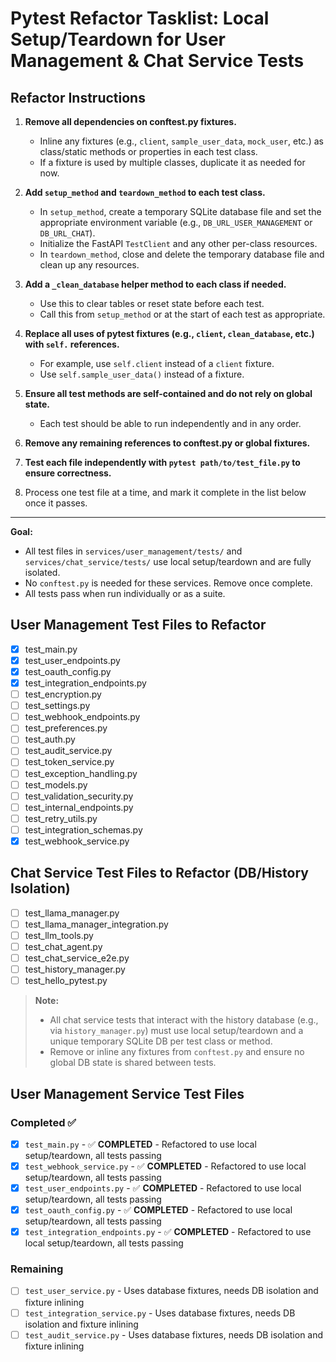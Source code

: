 # Pytest Refactor Tasklist: Local Setup/Teardown for User Management & Chat Service Tests

## Refactor Instructions

1. **Remove all dependencies on conftest.py fixtures.**
   - Inline any fixtures (e.g., `client`, `sample_user_data`, `mock_user`, etc.) as class/static methods or properties in each test class.
   - If a fixture is used by multiple classes, duplicate it as needed for now.

2. **Add `setup_method` and `teardown_method` to each test class.**
   - In `setup_method`, create a temporary SQLite database file and set the appropriate environment variable (e.g., `DB_URL_USER_MANAGEMENT` or `DB_URL_CHAT`).
   - Initialize the FastAPI `TestClient` and any other per-class resources.
   - In `teardown_method`, close and delete the temporary database file and clean up any resources.

3. **Add a `_clean_database` helper method to each class if needed.**
   - Use this to clear tables or reset state before each test.
   - Call this from `setup_method` or at the start of each test as appropriate.

4. **Replace all uses of pytest fixtures (e.g., `client`, `clean_database`, etc.) with `self.` references.**
   - For example, use `self.client` instead of a `client` fixture.
   - Use `self.sample_user_data()` instead of a fixture.

5. **Ensure all test methods are self-contained and do not rely on global state.**
   - Each test should be able to run independently and in any order.

6. **Remove any remaining references to conftest.py or global fixtures.**

7. **Test each file independently with `pytest path/to/test_file.py` to ensure correctness.**

8. Process one test file at a time, and mark it complete in the list below once it passes.

---

**Goal:**
- All test files in `services/user_management/tests/` and `services/chat_service/tests/` use local setup/teardown and are fully isolated.
- No `conftest.py` is needed for these services. Remove once complete.
- All tests pass when run individually or as a suite. 


## User Management Test Files to Refactor

- [x] test_main.py
- [x] test_user_endpoints.py
- [x] test_oauth_config.py
- [x] test_integration_endpoints.py
- [ ] test_encryption.py
- [ ] test_settings.py
- [ ] test_webhook_endpoints.py
- [ ] test_preferences.py
- [ ] test_auth.py
- [ ] test_audit_service.py
- [ ] test_token_service.py
- [ ] test_exception_handling.py
- [ ] test_models.py
- [ ] test_validation_security.py
- [ ] test_internal_endpoints.py
- [ ] test_retry_utils.py
- [ ] test_integration_schemas.py
- [x] test_webhook_service.py

## Chat Service Test Files to Refactor (DB/History Isolation)

- [ ] test_llama_manager.py
- [ ] test_llama_manager_integration.py
- [ ] test_llm_tools.py
- [ ] test_chat_agent.py
- [ ] test_chat_service_e2e.py
- [ ] test_history_manager.py
- [ ] test_hello_pytest.py

> **Note:**
> - All chat service tests that interact with the history database (e.g., via `history_manager.py`) must use local setup/teardown and a unique temporary SQLite DB per test class or method.
> - Remove or inline any fixtures from `conftest.py` and ensure no global DB state is shared between tests.

## User Management Service Test Files

### Completed ✅
- [x] `test_main.py` - ✅ **COMPLETED** - Refactored to use local setup/teardown, all tests passing
- [x] `test_webhook_service.py` - ✅ **COMPLETED** - Refactored to use local setup/teardown, all tests passing  
- [x] `test_user_endpoints.py` - ✅ **COMPLETED** - Refactored to use local setup/teardown, all tests passing
- [x] `test_oauth_config.py` - ✅ **COMPLETED** - Refactored to use local setup/teardown, all tests passing
- [x] `test_integration_endpoints.py` - ✅ **COMPLETED** - Refactored to use local setup/teardown, all tests passing

### Remaining
- [ ] `test_user_service.py` - Uses database fixtures, needs DB isolation and fixture inlining
- [ ] `test_integration_service.py` - Uses database fixtures, needs DB isolation and fixture inlining  
- [ ] `test_audit_service.py` - Uses database fixtures, needs DB isolation and fixture inlining
